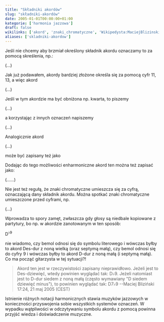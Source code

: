 ```yaml
---
title: "Składniki akordów"
slug: "składniki-akordów"
date: 2005-01-01T00:00:00+01:00
kategorie: ['harmonia jazzowa']
draft: false
wikilinks: ['akord', 'znaki_chromatyczne', 'Wikipedysta:MaciejBlizinski']
aliases: ['skladniki-akordow']
---
```

Jeśli nie chcemy aby brzmiał określony składnik
akordu<!-- link nie odnosił się do niczego --> oznaczamy to za pomocą skreślenia, np.:

(...)

Jak już podawałem, akordy bardziej złożone określa się za pomocą cyfr
11, 13, a więc akord

(...)

Jeśli w tym akordzie ma być obniżona np. kwarta, to piszemy

(...)

a korzystając z innych oznaczeń napiszemy

(...)

Analogicznie akord

(...)

może być zapisany też jako

Dodając do tego możliwości enharmoniczne akord ten można też zapisać
jako:

(......)

Nie jest też regułą, że znaki
chromatyczne<!-- link nie odnosił się do niczego --> umieszcza się za cyfrą,
oznaczającą dany składnik akordu. Można spotkać znaki chromatyczne
umieszczone przed cyframi, np.

(...)

Wprowadza to spory zamęt, zwłaszcza gdy głosy są niedbale kopiowane z
partytury, bo np. w akordzie zanotowanym w ten sposób:

D<sup>♭9</sup>

nie wiadomo, czy bemol odnosi się do symbolu literowego i wówczas byłby
to akord Des-dur z noną wielką (oraz septymą małą), czy bemol odnosi się
do cyfry 9 i wówczas byłby to akord D-dur z noną małą (i septymą małą).
Co ma począć gitarzysta w tej sytuacji?\!

> Akord ten jest w rzeczywistości zapisany nieprawidłowo. Jeżeli jest to
> Des-dziewięć, wtedy powinien wyglądać tak: D♭9. Jeżeli natomiast jest
> to D-dur siedem z noną małą (często wymawiany "D siedem dziewięć
> minus"), to powinien wyglądać tak: D7♭9 --Maciej
> Bliziński<!-- link nie odnosił się do niczego --> 17:24, 21 maj 2005
> (CEST)

Istnienie różnych notacji harmonicznych stawia muzyków jazzowych w
konieczności przyswojenia sobie wszystkich systemów oznaczeń. W wypadku
wątpliwości w odczytywaniu symbolu akordu z pomocą powinna przyjść
wiedza i doświadczenie muzyczne.

